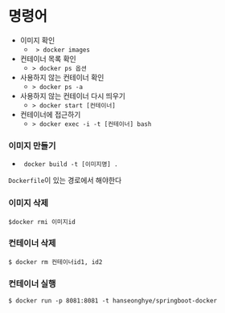 # 명령어

- 이미지 확인
  - ` > docker images`
- 컨테이너 목록 확인
  - `> docker ps 옵션`
- 사용하지 않는 컨테이너 확인
  - `> docker ps -a`
- 사용하지 않는 컨테이너 다시 띄우기
  - `> docker start [컨테이너]`
- 컨테이너에 접근하기
  - `> docker exec -i -t [컨테이너] bash`



### 이미지 만들기

- ` docker build -t [이미지명] .`

`Dockerfile`이 있는 경로에서 해야한다



###  이미지 삭제

`$docker rmi 이미지id`



### 컨테이너 삭제

`$ docker rm 컨테이너id1, id2`



### 컨테이너 실행

`$ docker run -p 8081:8081 -t hanseonghye/springboot-docker`